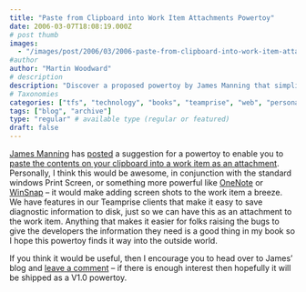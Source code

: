 ```yaml
---
title: "Paste from Clipboard into Work Item Attachments Powertoy"
date: 2006-03-07T18:08:19.000Z
# post thumb
images:
  - "/images/post/2006/03/2006-paste-from-clipboard-into-work-item-attachments-powertoy.jpg"
#author
author: "Martin Woodward"
# description
description: "Discover a proposed powertoy by James Manning that simplifies pasting clipboard contents as attachments in work items to enhance bug reporting."
# Taxonomies
categories: ["tfs", "technology", "books", "teamprise", "web", "personal"]
tags: ["blog", "archive"]
type: "regular" # available type (regular or featured)
draft: false
---
```

[James Manning](http://blogs.msdn.com/jmanning/) has [posted](http://blogs.msdn.com/jmanning/archive/2006/03/06/544812.aspx) a suggestion for a powertoy to enable you to [paste the contents on your clipboard into a work item as an attachment](http://blogs.msdn.com/jmanning/archive/2006/03/06/544812.aspx).  Personally, I think this would be awesome, in conjunction with the standard windows Print Screen, or something more powerful like [OneNote](http://office.microsoft.com/onenote/) or [WinSnap](http://www.ntwind.com/winsnap/) – it would make adding screen shots to the work item a breeze.  We have features in our Teamprise clients that make it easy to save diagnostic information to disk, just so we can have this as an attachment to the work item.  Anything that makes it easier for folks raising the bugs to give the developers the information they need is a good thing in my book so I hope this powertoy finds it way into the outside world.

If you think it would be useful, then I encourage you to head over to James’ blog and [leave a comment](http://blogs.msdn.com/jmanning/archive/2006/03/06/544812.aspx#comments) – if there is enough interest then hopefully it will be shipped as a V1.0 powertoy.